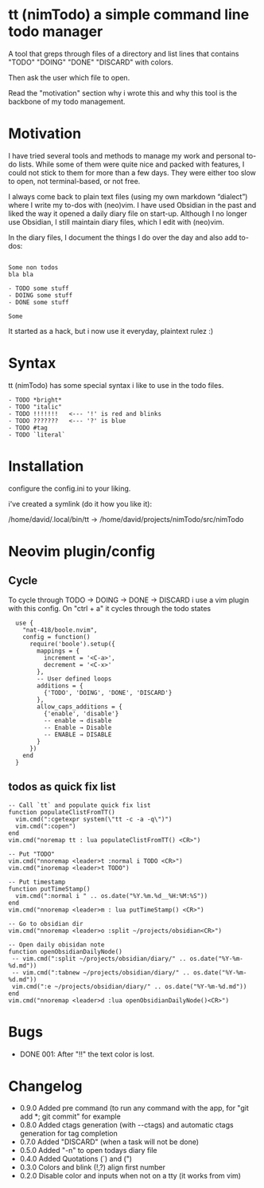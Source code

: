 tt (nimTodo) a simple command line todo manager
====================

A tool that greps through files of a directory and list lines 
that contains "TODO" "DOING" "DONE" "DISCARD" with colors.

Then ask the user which file to open.

Read the "motivation" section why i wrote this
and why this tool is the backbone of my todo management.



Motivation
====================

I have tried several tools and methods to manage my work and personal to-do lists. 
While some of them were quite nice and packed with features, I could not stick to them for more than a few days. 
They were either too slow to open, not terminal-based, or not free.

I always come back to plain text files (using my own markdown “dialect”) where I write my to-dos with (neo)vim. 
I have used Obsidian in the past and liked the way it opened a daily diary file on start-up. 
Although I no longer use Obsidian, I still maintain diary files, which I edit with (neo)vim.

In the diary files, I document the things I do over the day and also add to-dos:
```

Some non todos 
bla bla

- TODO some stuff 
- DOING some stuff 
- DONE some stuff 

Some 
```

It started as a hack, but i now use it everyday, plaintext rulez :)

Syntax
====================

tt (nimTodo) has some special syntax i like to use in the todo files.

```
- TODO *bright*
- TODO "italic"
- TODO !!!!!!!   <--- '!' is red and blinks
- TODO ???????   <--- '?' is blue
- TODO #tag
- TODO `literal`
```

Installation
====================

configure the config.ini to your liking.

i've created a symlink (do it how you like it):

/home/david/.local/bin/tt -> /home/david/projects/nimTodo/src/nimTodo



Neovim plugin/config
====================

Cycle
--------------------

To cycle through TODO -> DOING -> DONE -> DISCARD i use a vim plugin with this config.
On "ctrl + a" it cycles through the todo states

```
  use {
    "nat-418/boole.nvim",
    config = function()
      require('boole').setup({
        mappings = {
          increment = '<C-a>',
          decrement = '<C-x>'
        },
        -- User defined loops
        additions = {
          {'TODO', 'DOING', 'DONE', 'DISCARD'}
        },
        allow_caps_additions = {
          {'enable', 'disable'}
          -- enable → disable
          -- Enable → Disable
          -- ENABLE → DISABLE
        }
      })
    end
  }
```

todos as quick fix list
--------------------

```
-- Call `tt` and populate quick fix list
function populateClistFromTT() 
  vim.cmd(":cgetexpr system(\"tt -c -a -q\")")
  vim.cmd(":copen")
end
vim.cmd("noremap tt : lua populateClistFromTT() <CR>")

-- Put "TODO"
vim.cmd("nnoremap <leader>t :normal i TODO <CR>")
vim.cmd("inoremap <leader>t TODO")

-- Put timestamp
function putTimeStamp() 
  vim.cmd(":normal i " .. os.date("%Y.%m.%d__%H:%M:%S"))
end
vim.cmd("nnoremap <leader>m : lua putTimeStamp() <CR>")

-- Go to obsidian dir
vim.cmd("nnoremap <leader>o :split ~/projects/obsidian<CR>")

-- Open daily obisidan note
function openObsidianDailyNode()
 -- vim.cmd(":split ~/projects/obsidian/diary/" .. os.date("%Y-%m-%d.md"))
 -- vim.cmd(":tabnew ~/projects/obsidian/diary/" .. os.date("%Y-%m-%d.md"))
 vim.cmd(":e ~/projects/obsidian/diary/" .. os.date("%Y-%m-%d.md"))
end
vim.cmd("nnoremap <leader>d :lua openObsidianDailyNode()<CR>")
```


Bugs
====================

- DONE 001: After "!!" the text color is lost.

Changelog
====================

- 0.9.0 Added pre command (to run any command with the app, for "git add *; git commit" for example
- 0.8.0 Added ctags generation (with --ctags) and automatic ctags generation for tag completion
- 0.7.0 Added "DISCARD" (when a task will not be done)
- 0.5.0 Added "-n" to open todays diary file
- 0.4.0 Added Quotations (`) and (")
- 0.3.0 Colors and blink (!,?) align first number
- 0.2.0 Disable color and inputs when not on a tty (it works from vim)
